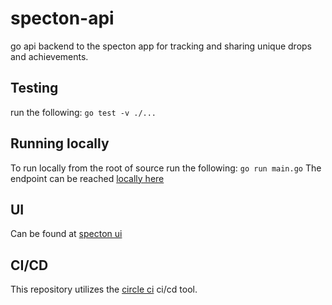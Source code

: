 # specton-api

go api backend to the specton app for tracking and sharing unique drops and achievements.

## Testing

run the following:
`go test -v ./...`

## Running locally

To run locally from the root of source run the following:
`go run main.go`
The endpoint can be reached [locally here](http://localhost:80/)

## UI

Can be found at [specton ui](https://github.com/rygallagher/specton-ui)

## CI/CD

This repository utilizes the [circle ci](https://circleci.com/) ci/cd tool.